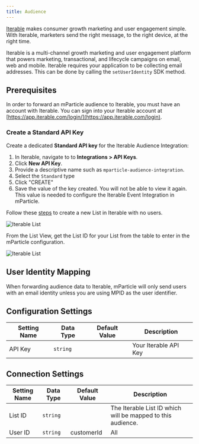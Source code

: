 ```yaml
---
title: Audience
---
```


[Iterable](https://www.iterable.com) makes consumer growth marketing and user engagement simple. With Iterable, marketers send the right message, to the right device, at the right time.


Iterable is a multi-channel growth marketing and user engagement platform that powers marketing, transactional, and lifecycle campaigns on email, web and mobile.  Iterable requires your application to be collecting email addresses.  This can be done by calling the `setUserIdentity` SDK method.

## Prerequisites

In order to forward an mParticle audience to Iterable, you must have an account with Iterable. You can sign into your Iterable account at [https://app.iterable.com/login/](https://app.iterable.com/login).

### Create a Standard API Key

Create a dedicated **Standard API key** for the Iterable Audience Integration:

1. In Iterable, navigate to to **Integrations > API Keys**.
2. Click **New API Key**.
3. Provide a descriptive name such as `mparticle-audience-integration`.
4. Select the `Standard` type
5. Click "CREATE"
6. Save the value of the key created. You will not be able to view it again. This value is needed to configure the Iterable Event Integration in mParticle.

Follow these [steps](https://support.iterable.com/hc/en-us/articles/115000770906-Importing-User-Lists-) to create a new List in Iterable with no users.   

![Iterable List](/images/iterable-import-list1.png)

From the List View, get the List ID for your List from the table to enter in the mParticle configuration.

![Iterable List](/images/iterable-listid1.png)

## User Identity Mapping

When forwarding audience data to Iterable, mParticle will only send users with an email identity unless you are using MPID as the user identifier.

## Configuration Settings

Setting Name | Data Type | Default Value | Description 
|---|---|---|---
|API Key|`string` | | Your Iterable API Key|

## Connection Settings

Setting Name | Data Type | Default Value | Description
|---|---|---|---|
|List ID | `string` | | The Iterable List ID which will be mapped to this audience.|
|User ID | `string` | customerId | All| Select which user identity to forward to Iterable as your customer's user ID. |
